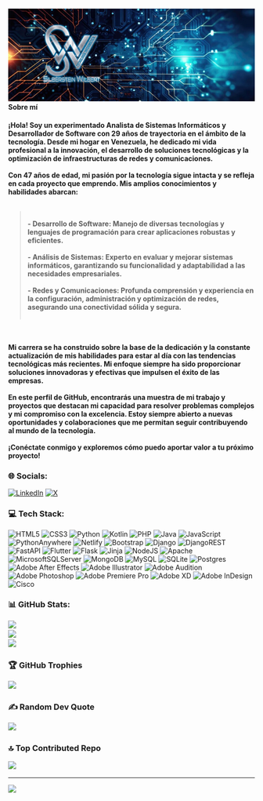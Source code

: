 ![Banner de SWG-IT, Silberstein Wilbert](banner.jpg)
**Sobre mí**
<br><h4>¡Hola! Soy un experimentado Analista de Sistemas Informáticos y Desarrollador de Software con 29 años de trayectoria en el ámbito de la tecnología. Desde mi hogar en Venezuela, he dedicado mi vida profesional a la innovación, el desarrollo de soluciones tecnológicas y la optimización de infraestructuras de redes y comunicaciones.<br><br>Con 47 años de edad, mi pasión por la tecnología sigue intacta y se refleja en cada proyecto que emprendo. Mis amplios conocimientos y habilidades abarcan:<br><br><blockquote><br>- **Desarrollo de Software**: Manejo de diversas tecnologías y lenguajes de programación para crear aplicaciones robustas y eficientes.<br><br>- **Análisis de Sistemas**: Experto en evaluar y mejorar sistemas informáticos, garantizando su funcionalidad y adaptabilidad a las necesidades empresariales.<br><br>- **Redes y Comunicaciones**: Profunda comprensión y experiencia en la configuración, administración y optimización de redes, asegurando una conectividad sólida y segura.<br><br></blockquote> <br><br>Mi carrera se ha construido sobre la base de la dedicación y la constante actualización de mis habilidades para estar al día con las tendencias tecnológicas más recientes. Mi enfoque siempre ha sido proporcionar soluciones innovadoras y efectivas que impulsen el éxito de las empresas.<br><br>En este perfil de GitHub, encontrarás una muestra de mi trabajo y proyectos que destacan mi capacidad para resolver problemas complejos y mi compromiso con la excelencia. Estoy siempre abierto a nuevas oportunidades y colaboraciones que me permitan seguir contribuyendo al mundo de la tecnología.<br><br>¡Conéctate conmigo y exploremos cómo puedo aportar valor a tu próximo proyecto!</h4>


### 🌐 Socials:
[![LinkedIn](https://img.shields.io/badge/LinkedIn-%230077B5.svg?logo=linkedin&logoColor=white)](https://linkedin.com/in/sw-it/) [![X](https://img.shields.io/badge/X-black.svg?logo=X&logoColor=white)](https://x.com/WSilberstein) 

### 💻 Tech Stack:
![HTML5](https://img.shields.io/badge/html5-%23E34F26.svg?style=plastic&logo=html5&logoColor=white) ![CSS3](https://img.shields.io/badge/css3-%231572B6.svg?style=plastic&logo=css3&logoColor=white) ![Python](https://img.shields.io/badge/python-3670A0?style=plastic&logo=python&logoColor=ffdd54) ![Kotlin](https://img.shields.io/badge/kotlin-%237F52FF.svg?style=plastic&logo=kotlin&logoColor=white) ![PHP](https://img.shields.io/badge/php-%23777BB4.svg?style=plastic&logo=php&logoColor=white) ![Java](https://img.shields.io/badge/java-%23ED8B00.svg?style=plastic&logo=openjdk&logoColor=white) ![JavaScript](https://img.shields.io/badge/javascript-%23323330.svg?style=plastic&logo=javascript&logoColor=%23F7DF1E) ![PythonAnywhere](https://img.shields.io/badge/pythonanywhere-%232F9FD7.svg?style=plastic&logo=pythonanywhere&logoColor=151515) ![Netlify](https://img.shields.io/badge/netlify-%23000000.svg?style=plastic&logo=netlify&logoColor=#00C7B7) ![Bootstrap](https://img.shields.io/badge/bootstrap-%238511FA.svg?style=plastic&logo=bootstrap&logoColor=white) ![Django](https://img.shields.io/badge/django-%23092E20.svg?style=plastic&logo=django&logoColor=white) ![DjangoREST](https://img.shields.io/badge/DJANGO-REST-ff1709?style=plastic&logo=django&logoColor=white&color=ff1709&labelColor=gray) ![FastAPI](https://img.shields.io/badge/FastAPI-005571?style=plastic&logo=fastapi) ![Flutter](https://img.shields.io/badge/Flutter-%2302569B.svg?style=plastic&logo=Flutter&logoColor=white) ![Flask](https://img.shields.io/badge/flask-%23000.svg?style=plastic&logo=flask&logoColor=white) ![Jinja](https://img.shields.io/badge/jinja-white.svg?style=plastic&logo=jinja&logoColor=black) ![NodeJS](https://img.shields.io/badge/node.js-6DA55F?style=plastic&logo=node.js&logoColor=white) ![Apache](https://img.shields.io/badge/apache-%23D42029.svg?style=plastic&logo=apache&logoColor=white) ![MicrosoftSQLServer](https://img.shields.io/badge/Microsoft%20SQL%20Server-CC2927?style=plastic&logo=microsoft%20sql%20server&logoColor=white) ![MongoDB](https://img.shields.io/badge/MongoDB-%234ea94b.svg?style=plastic&logo=mongodb&logoColor=white) ![MySQL](https://img.shields.io/badge/mysql-4479A1.svg?style=plastic&logo=mysql&logoColor=white) ![SQLite](https://img.shields.io/badge/sqlite-%2307405e.svg?style=plastic&logo=sqlite&logoColor=white) ![Postgres](https://img.shields.io/badge/postgres-%23316192.svg?style=plastic&logo=postgresql&logoColor=white) ![Adobe After Effects](https://img.shields.io/badge/Adobe%20After%20Effects-9999FF.svg?style=plastic&logo=Adobe%20After%20Effects&logoColor=white) ![Adobe Illustrator](https://img.shields.io/badge/adobe%20illustrator-%23FF9A00.svg?style=plastic&logo=adobe%20illustrator&logoColor=white) ![Adobe Audition](https://img.shields.io/badge/Adobe%20Audition-9999FF.svg?style=plastic&logo=Adobe%20Audition&logoColor=white) ![Adobe Photoshop](https://img.shields.io/badge/adobe%20photoshop-%2331A8FF.svg?style=plastic&logo=adobe%20photoshop&logoColor=white) ![Adobe Premiere Pro](https://img.shields.io/badge/Adobe%20Premiere%20Pro-9999FF.svg?style=plastic&logo=Adobe%20Premiere%20Pro&logoColor=white) ![Adobe XD](https://img.shields.io/badge/Adobe%20XD-470137?style=plastic&logo=Adobe%20XD&logoColor=#FF61F6) ![Adobe InDesign](https://img.shields.io/badge/Adobe%20InDesign-49021F?style=plastic&logo=adobeindesign&logoColor=FF3366) ![Cisco](https://img.shields.io/badge/cisco-%23049fd9.svg?style=plastic&logo=cisco&logoColor=black)
### 📊 GitHub Stats:
![](https://github-readme-stats.vercel.app/api?username=SWG-IT&theme=tokyonight&hide_border=false&include_all_commits=true&count_private=true)<br/>
![](https://github-readme-streak-stats.herokuapp.com/?user=SWG-IT&theme=tokyonight&hide_border=false)<br/>
![](https://github-readme-stats.vercel.app/api/top-langs/?username=SWG-IT&theme=tokyonight&hide_border=false&include_all_commits=true&count_private=true&layout=compact)

### 🏆 GitHub Trophies
![](https://github-profile-trophy.vercel.app/?username=SWG-IT&theme=tokyonight&no-frame=false&no-bg=true&margin-w=4)

### ✍️ Random Dev Quote
![](https://quotes-github-readme.vercel.app/api?type=horizontal&theme=tokyonight)

### 🔝 Top Contributed Repo
![](https://github-contributor-stats.vercel.app/api?username=SWG-IT&limit=5&theme=tokyonight&combine_all_yearly_contributions=true)

---
[![](https://visitcount.itsvg.in/api?id=SWG-IT&icon=0&color=0)](https://visitcount.itsvg.in)

